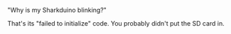 "Why is my Sharkduino blinking?"

That's its "failed to initialize" code. You probably didn't put the SD card in.
